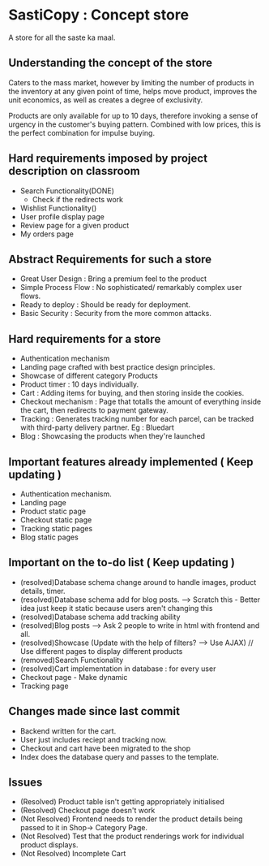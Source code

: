 # SastiCopy : Concept store

A store for all the saste ka maal.

## Understanding the concept of the store

Caters to the mass market, however by limiting the number of products in the
inventory at any given point of time, helps move product,
improves the unit economics, as well as
creates a degree of exclusivity.

Products are only available for up to 10 days, therefore invoking a sense of
urgency in the customer's buying pattern. Combined with low prices, this
is the perfect combination for impulse buying.

## Hard requirements imposed by project description on classroom
- Search Functionality(DONE)
  - Check if the redirects work
- Wishlist Functionality()
- User profile display page
- Review page for a given product
- My orders page

## Abstract Requirements for such a store

- Great User Design : Bring a premium feel to the product
- Simple Process Flow : No sophisticated/ remarkably complex user flows.
- Ready to deploy : Should be ready for deployment.
- Basic Security :  Security from the more common attacks.

## Hard requirements for a store

- Authentication mechanism
- Landing page crafted with best practice design principles.
- Showcase of different category Products
- Product timer : 10 days individually.
- Cart : Adding items for buying, and then storing inside the cookies.
- Checkout mechanism : Page that totalls the amount of everything inside the cart, then redirects to payment gateway.
- Tracking : Generates tracking number for each parcel, can be tracked with third-party delivery partner. Eg : Bluedart
- Blog : Showcasing the products when they're launched

## Important features already implemented ( Keep updating )
- Authentication mechanism.
- Landing page
- Product static page
- Checkout static page
- Tracking static pages
- Blog static pages


## Important on the to-do list ( Keep updating )
- (resolved)Database schema change around to handle images, product details, timer.
- (resolved)Database schema add for blog posts. --> Scratch this - Better idea just keep it static because users aren't changing this
- (resolved)Database schema add tracking ability
- (resolved)Blog posts --> Ask 2 people to write in html with frontend and all.
- (resolved)Showcase (Update with the help of filters? --> Use AJAX) // Use different pages to display different products
- (removed)Search Functionality
- (resolved)Cart implementation in database : for every user
- Checkout page - Make dynamic
- Tracking page

## Changes made since last commit
- Backend written for the cart.
- User just includes reciept and tracking now.
- Checkout and cart have been migrated to the shop
- Index does the database query and passes to the template.

## Issues
- (Resolved) Product table isn't getting appropriately initialised
- (Resolved) Checkout page doesn't work
- (Not Resolved) Frontend needs to render the product details being passed to it in Shop-> Category Page.
- (Not Resolved) Test that the product renderings work for individual product displays.
- (Not Resolved) Incomplete Cart
